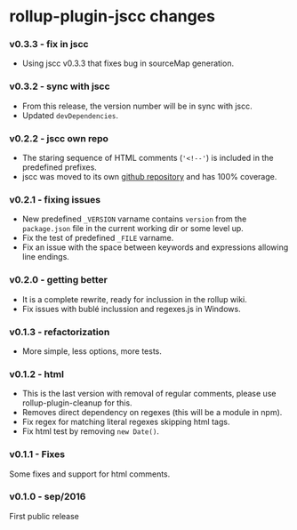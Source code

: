 # rollup-plugin-jscc changes

### v0.3.3 - fix in jscc
- Using jscc v0.3.3 that fixes bug in sourceMap generation.

### v0.3.2 - sync with jscc
- From this release, the version number will be in sync with jscc.
- Updated `devDependencies`.

### v0.2.2 - jscc own repo
- The staring sequence of HTML comments (`'<!--'`) is included in the predefined prefixes.
- jscc was moved to its own [github repository](https://github.com/aMarCruz/jscc) and has 100% coverage.

### v0.2.1 - fixing issues
- New predefined `_VERSION` varname contains `version` from the `package.json` file in the current working dir or some level up.
- Fix the test of predefined `_FILE` varname.
- Fix an issue with the space between keywords and expressions allowing line endings.

### v0.2.0 - getting better
- It is a complete rewrite, ready for inclussion in the rollup wiki.
- Fix issues with bublé inclussion and regexes.js in Windows.

### v0.1.3 - refactorization
- More simple, less options, more tests.

### v0.1.2 - html
- This is the last version with removal of regular comments, please use rollup-plugin-cleanup for this.
- Removes direct dependency on regexes (this will be a module in npm).
- Fix regex for matching literal regexes skipping html tags.
- Fix html test by removing `new Date()`.

### v0.1.1 - Fixes
Some fixes and support for html comments.

### v0.1.0 - sep/2016
First public release
